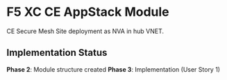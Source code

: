 # F5 XC CE AppStack Module

CE Secure Mesh Site deployment as NVA in hub VNET.

## Implementation Status

**Phase 2**: Module structure created
**Phase 3**: Implementation (User Story 1)

